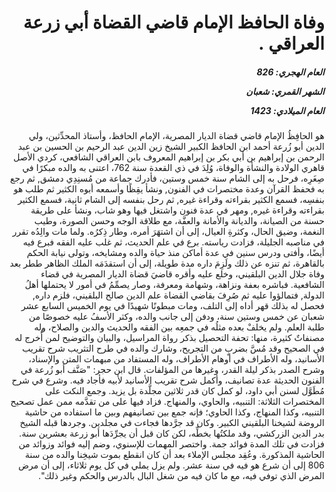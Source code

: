 <h1 dir="rtl">وفاة الحافظ الإمام قاضي القضاة أبي زرعة العراقي .</h1>

<h5 dir="rtl">العام الهجري:  826

الشهر القمري: شعبان

العام الميلادي: 1423</h5>

<p dir="rtl">هو الحافِظُ الإمام قاضي قضاة الديار المصرية، الإمام الحافظ، وأستاذ المحدِّثين، ولي الدين أبو زُرعة أحمد ابن الحافظ الكبير الشيخ زين الدين عبد الرحيم بن الحسين بن عبد الرحمن بن إبراهيم بن أبي بكر بن إبراهيم المعروف بابن العراقي الشافعي، كردي الأصل قاهري الولادة والنشأة والوفاة، وُلِدَ في ذي القعدة سنة 762، اعتنى به والده مبكرًا في صِغَرِه، فرحل به إلى الشام سنة خمس وستين، فأدرك جماعة من مُسنِدِي دمشق, ثم رجع به فحفظ القرآن وعدة مختصرات في الفنون, ونشأ يقِظًا وأسمعه أبوه الكثير ثم طلب هو بنفسِه، فسمع الكثير بقراءته وقراءة غيره, ثم رحل بنفسه إلى الشام ثانية، فسمع الكثير بقراءته وقراءة غيره, ومهر في عدة فنون واشتغل فيها وهو شاب، ونشأ على طريقة حسنة من الصيانة، والديانة والأمانة والعفَّة، مع طلاقة الوجه وحسن الصورة، وطيب النغمة، وضيق الحال، وكثرةِ العيال، إلى أن اشتهَرَ أمره، وطار ذِكرُه. ولما مات والِدُه تقرر في مناصبه الجليلة، فزادت رياسته. برع في علم الحديث، ثم غلب عليه الفقه فبرع فيه أيضًا، وأفتى ودرس سنين في عدة أماكن منذ حياة والده ومشايخه، وتولى نيابة الحكم بالقاهرة، ثم تنزه عن ذلك ولَزِمَ داره مدة طويلة، إلى أن استقدَمَه الملك الظاهر ططر بعد وفاة جلال الدين البلقيني، وخلع عليه وأقره قاضيَ قضاة الديار المصرية في قضاء الشافعية. فباشره بعفة ونزاهة، وشهامة ومعرفة، وصار يصمِّمُ في أمور لا يحتملها أهلُ الدولة, فتمالؤوا عليه ثم صُرِفَ بقاضي القضاة علم الدين صالح البلقيني، فلزم داره, فحصل له بذلك قهر أداه إلى التلف، ومات مبطونًا شهيدًا في يوم الخميس السابع عشر شعبان عن خمس وستين سنة، ودفن إلى جانب والده، وكثر الأسفُ عليه خصوصًا من طلبة العلم. ولم يخلفْ بعده مثلُه في جمعِه بين الفقه والحديث والدين والصلاح، وله مصنفاتٌ كثيرة، منها: تحفة التحصيل بذكر رواة المراسيل، والبيان والتوضيح لمن أُخرج له في الصحيح وقد مُسَّ بضربٍ من التجريح، وشارك والده في طرح التثريب شرح تقريب الأسانيد، وله الأطراف في أوهام الأطراف، وله المستفاد من مبهمات المتن والإسناد، وشرح الصدر بذكر ليلة القدر، وغيرها من المؤلفات. قال ابن حجر: "صَنَّف أبو زُرعة في الفنون الحديثة عدة تصانيف، وأكمل شرح تقريب الأسانيد لأبيه فأجاد فيه. وشرع في شرح مُطَوَّل لسنن أبي داود، لو كمل كان قدر ثلاثين مجلَّدة بل يزيد. وجمع النكت على المختصرات الثلاثة: التنبيه، والحاوي، والمنهاج. فزاد فيها على من تقدَّمه ممن عمل تصحيح التنبيه، وكذا المنهاج، وكذا الحاوي؛ فإنه جمع بين تصانيفهم وبين ما استفاده من حاشية الروضة لشيخنا البلقيني الكبير. وكان قد جرَّدها فجاءت في مجلدين. وجردها قبله الشيخ بدر الدين الزركشي، وقد ملكتُها بخطِّه، لكن كان قبل أن يجرِّدَها أبو زرعة بعشرين سنة. فزادت في تلك المدة فوائد جمة. واختصر المهمات للإسنوي، وضم إليه فوائد وزوائد من الحاشية المذكورة. وعُقِد مجلس الإملاء بعد أن كان انقطع بموت شيخِنا والده من سنة 806 إلى أن شرع هو فيه في سنة عشر. ولم يزل يملي في كل يوم ثلاثاء، إلى أن مرض المرض الذي توفي فيه، مع ما كان فيه من شغل البال بالدرس والحكم وغير ذلك".</p></br>
